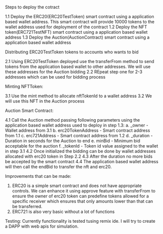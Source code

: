 Steps to deploy the cotract

1.1 Deploy the ERC20(ERC20TestToken) smart contract using a application based wallet address. This smart contract will provide 10000 tokens to the wallet address used for deployment of the contract
1.2 Deploy the NFT token(ERC721TestNFT) smart contract using a application based wallet address
1.3 Deploy the Auction(AuctionContract) smart contract using a application based wallet address

Distributing ERC20TestToken tokens to accounts who wants to bid

2.1 Using ERC20TestToken deployed use the transferFrom method to send tokens from the application based wallet to other addresses. We will use these addresses for the Auction bidding
2.2 REpeat step one for 2-3 addresses which can be used for bidding process

Minting NFTToken:

3.1 Use the mint method to allocate nftTokenId to a wallet address
3.2 We will use this NFT in the Auction process


Auction Smart Contract:

4.1 Call the Auction method passing following parameters using the application based wallet address used to deploy in step 1.3:
    a. _owner - Wallet address from 3.1
    b. erc20TokenAddress - Smart contract address from 1.1
    c. erc721Address - Smart contract address from 1.2
    d. _duration - Duration in seconds for the Auction to end
    e. minBid - Minimum bid acceptable for the auction
    f. _tokenId - Token id value assigned to the wallet in step 3.1
4.2 Once initialized the bidding can be done by wallet addresses allocated with erc20 token in Step 2.2
4.3 After the duration no more bids be accepted by the smart contract
4.4 The application based wallet address will then call the endBid to transfer the nft and erc20.


Improvements that can be made:

1. ERC20 is a simple smart contract and does not have appropriate controls. We can enhance it using approve feature with transferFrom to ensure the owner of erc20 token can predefine tokens allowed for a specific receiver which ensures that only amounts lower than that can be transferred.
2. ERC721 is also very basic without a lot of functions

Testing:
Currently functionality is tested tusing remix ide. I will try to create a DAPP with web apis for simulation.
